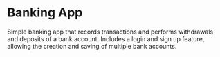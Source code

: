# Banking App

Simple banking app that records transactions and performs withdrawals and deposits of a bank account. Includes a login and sign up feature, allowing the creation and saving of multiple bank accounts. 
